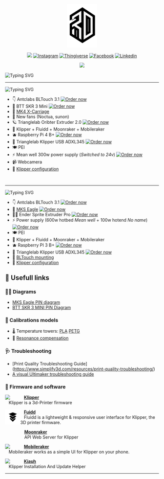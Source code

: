 <p align="center">
  <img width="100" src="/megas/.fluidd-theme/logo.png">
</p>
<p align="center">
<a href="https://twitter.com/dutchakdev2">
    <img src="https://img.shields.io/twitter/follow/dutchakdev2?label=&style=for-the-badge&logo=X&color=black"></a>
<a href="https://www.instagram.com/dutchakdev">
<img alt="Instagram" src="https://img.shields.io/badge/-badge?style=for-the-badge&logo=instagram&logoColor=white&color=black"></a>
<a href="https://www.thingiverse.com/dutchakdev/designs">
<img alt="Thingiverse" src="https://img.shields.io/badge/Thingiverse-badge?style=for-the-badge&logo=thingiverse&logoColor=white&color=black"></a>
<a href="https://fb.com/dutchakdev2">
    <img alt="Facebook" src="https://img.shields.io/badge/-badge?style=for-the-badge&logo=facebook&logoColor=white&color=black"></a>
<a href="https://ua.linkedin.com/in/dutchakdev">
    <img alt="Linkedin" src="https://img.shields.io/badge/-badge?style=for-the-badge&logo=linkedin&logoColor=white&color=black"></a>
</p>
<p align="center">
    <a href="https://savelife.in.ua/en/">
        <img src="https://img.shields.io/badge/Support-Ukraine-FFD500?style=flat&labelColor=005BBB" />
    </a>
</p>

<p align="left">
<img src="https://readme-typing-svg.demolab.com?font=Roboto&repeat=true&weight=500&pause=1000&color=d92632&random=false&width=230&lines=🖨️ My+Anycubic+printers:" alt="Typing SVG" />
</p>

----

<p align="left">
<img src="https://readme-typing-svg.demolab.com?font=Roboto&repeat=true&weight=500&pause=1000&color=d92632&random=false&width=230&lines=🦄 Anycubic Mega S" alt="Typing SVG" />
</p>

- 👇 Antclabs BLTouch 3.1 [![Order now](https://img.shields.io/badge/Order_-black?style=flat-square&logo=shopee&logoColor=white&labelColor=black&color=black)](https://s.click.aliexpress.com/e/_Eue1Vsv)
- 🌳 BTT SKR 3 Mini [![Order now](https://img.shields.io/badge/Order_-black?style=flat-square&logo=shopee&logoColor=white&labelColor=black&color=black)](https://s.click.aliexpress.com/e/_mt2Vl5m)
- 👊 [MK4 X-Carriage](https://www.thingiverse.com/thing:3537449)
- 🪭 New fans (Noctua, sunon)
- 🪐 Trianglelab Oribter Extruder 2.0 [![Order now](https://img.shields.io/badge/Order_-black?style=flat-square&logo=shopee&logoColor=white&labelColor=black&color=black)](https://s.click.aliexpress.com/e/_mL8KvIY)
- 🍹 Klipper + Fluidd + Moonraker + Mobileraker
- 🫐 Raspberry Pi 4 B+ [![Order now](https://img.shields.io/badge/Order_-black?style=flat-square&logo=shopee&logoColor=white&labelColor=black&color=black)](https://s.click.aliexpress.com/e/_oDFs5ww)
- 🫨 Trianglelab Klipper USB ADXL345 [![Order now](https://img.shields.io/badge/Order_-black?style=flat-square&logo=shopee&logoColor=white&labelColor=black&color=black)](https://s.click.aliexpress.com/e/_okBExoO)
- 🍽️ PEI
- ⚡️ Mean well 300w power supply (*Switched to 24v*) [![Order now](https://img.shields.io/badge/Order_-black?style=flat-square&logo=shopee&logoColor=white&labelColor=black&color=black)](https://s.click.aliexpress.com/e/_mN3d8nI)
- 📹 Webcamera
- 💾 [Klipper configuration](/megas/)

<br/> 

----
<p align="left">
<img src="https://readme-typing-svg.demolab.com?font=Roboto&repeat=true&weight=500&pause=1000&color=d92632&random=false&width=230&lines=🔥+Anycubic+Chiron+Ender" alt="Typing SVG" />
</p>

- 👇 Antclabs BLTouch 3.1 [![Order now](https://img.shields.io/badge/Order_-black?style=flat-square&logo=shopee&logoColor=white&labelColor=black&color=black)](https://s.click.aliexpress.com/e/_Eue1Vsv)
- 🦅 [MKS Eagle](https://github.com/makerbase-mks/MKS-EAGLE) [![Order now](https://img.shields.io/badge/Order_-black?style=flat-square&logo=shopee&logoColor=white&labelColor=black&color=black)](https://s.click.aliexpress.com/e/_omuAQv4)
- 🧝‍♀️ Ender Sprite Extruder Pro [![Order now](https://img.shields.io/badge/Order_-black?style=flat-square&logo=shopee&logoColor=white&labelColor=black&color=black)](https://s.click.aliexpress.com/e/_oFpNpxG)
- ⚡️ Power supply (600w hotbed *Mean well* + 100w hotend *No name*) [![Order now](https://img.shields.io/badge/Order_-black?style=flat-square&logo=shopee&logoColor=white&labelColor=black&color=black)](https://s.click.aliexpress.com/e/_ontdkk6)
- 🍽️ PEI
- 🍹 Klipper + Fluidd + Moonraker + Mobileraker
- 🫐 Raspberry PI 3 B+ [![Order now](https://img.shields.io/badge/Order_-black?style=flat-square&logo=shopee&logoColor=white&labelColor=black&color=black)](https://s.click.aliexpress.com/e/_oDFs5ww)
- 🫨 Trianglelab Klipper USB ADXL345 [![Order now](https://img.shields.io/badge/Order_-black?style=flat-square&logo=shopee&logoColor=white&labelColor=black&color=black)](https://s.click.aliexpress.com/e/_okBExoO)
- 🥷 [BLTouch mounting](https://www.thingiverse.com/thing:6337353)
- 💾 [Klipper configuration](/chiron/)


## 🙏 Usefull links
### 👨‍🔬 Diagrams
- [MKS Eagle PIN diagram](https://github.com/makerbase-mks/MKS-EAGLE/blob/0838a68b5ba4e463721a914e19f344667ca50438/hardware/MKS%20Eagle%20V1.0_001/MKS%20Eagle%20V1.0_001%20PIN.pdf)
- [BTT SKR 3 MINI PIN Diagram](https://github.com/bigtreetech/BIGTREETECH-SKR-mini-E3/blob/master/hardware/BTT%20SKR%20MINI%20E3%20V3.0/Hardware/BTT%20E3%20SKR%20MINI%20V3.0_PIN.pdf)

### 🔬 Calibrations models
- 🌡️ Temperature towers: [PLA](https://www.thingiverse.com/thing:2761934) [PETG](https://www.thingiverse.com/thing:2862812)
- 🫨 [Resonance compensation](https://www.klipper3d.org/prints/ringing_tower.stl)

### 🩺 Troubleshooting
- [Print Quality Troubleshooting Guide] (https://www.simplify3d.com/resources/print-quality-troubleshooting/)
- [A visual Ultimaker troubleshooting guide](https://support.3dverkstan.se/article/23-a-visual-ultimaker-troubleshooting-guide)

### 💾 Firmware and software
[<img width="50" align="left" src="https://avatars.githubusercontent.com/u/90982958?s=50&v=4" />](https://www.klipper3d.org/)

&nbsp;&nbsp;&nbsp;[**Klipper**](https://www.klipper3d.org/) \
&nbsp;&nbsp;&nbsp;Klipper is a 3d-Printer firmware
<br/>

[<img width="50" align="left" src="https://raw.githubusercontent.com/fluidd-core/fluidd/develop/public/logo_fluidd.svg" />](https://docs.fluidd.xyz/)

&nbsp;&nbsp;&nbsp;[**Fuidd**](https://docs.fluidd.xyz/) \
&nbsp;&nbsp;&nbsp;Fluidd is a lightweight & responsive user interface for Klipper, the 3D printer firmware.
<br/>


&nbsp;&nbsp;&nbsp;&nbsp;&nbsp;&nbsp;&nbsp;&nbsp;&nbsp;&nbsp;&nbsp;&nbsp;&nbsp;&nbsp;&nbsp;&nbsp;[**Moonraker**](https://github.com/Arksine/moonraker) \
&nbsp;&nbsp;&nbsp;&nbsp;&nbsp;&nbsp;&nbsp;&nbsp;&nbsp;&nbsp;&nbsp;&nbsp;&nbsp;&nbsp;&nbsp;&nbsp;API Web Server for Klipper
<br/>

[<img width="50" align="left" src="https://mobileraker.com/img/mr_logo.png"/>](https://mobileraker.com/)

&nbsp;&nbsp;&nbsp;[**Mobileraker**](https://mobileraker.com/) \
&nbsp;&nbsp;&nbsp;Mobileraker works as a simple UI for Klipper on your phone.
<br/>

[<img width="50" align="left" src="https://raw.githubusercontent.com/dw-0/kiauh/master/resources/screenshots/kiauh.png" />](https://github.com/dw-0/kiauh)
&nbsp;&nbsp;&nbsp;[**Kiauh**](https://github.com/dw-0/kiauh) \
&nbsp;&nbsp;&nbsp;Klipper Installation And Update Helper
<br/>

</p>

----
